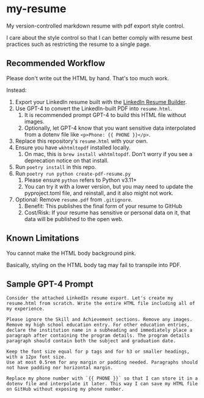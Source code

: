 # my-resume

My version-controlled markdown resume with pdf export style control.

I care about the style control so that I can better comply with resume best practices such as restricting the resume to a single page.

## Recommended Workflow

Please don't write out the HTML by hand. That's too much work.

Instead:

1. Export your LinkedIn resume built with the [LinkedIn Resume Builder](https://www.linkedin.com/help/linkedin/answer/a551182).
2. Use GPT-4 to convert the LinkedIn-built PDF into `resume.html`.
   1. It is recommended prompt GPT-4 to build this HTML file without images.
   2. Optionally, let GPT-4 know that you want sensitive data interpolated from a dotenv file like `<p>Phone: {{ PHONE }}</p>`.
3. Replace this repository's `resume.html` with your own.
4. Ensure you have `wkhtmltopdf` installed locally.
   1. On mac, this is `brew install wkhtmltopdf`. Don't worry if you see a deprecation notice on that install.
5. Run `poetry install` in this repo.
6. Run `poetry run python create-pdf-resume.py`
   1. Please ensure `python` refers to Python v3.11+
   2. You can try it with a lower version, but you may need to update the pyproject.toml file, and reinstall, and it also might not work.
7. Optional: Remove `resume.pdf` from `.gitignore`.
   1. Benefit: This publishes the final form of your resume to GitHub
   2. Cost/Risk: If your resume has sensitive or personal data on it, that data will be published to the open web.

## Known Limitations

You cannot make the HTML body background pink.

Basically, styling on the HTML body tag may fail to transpile into PDF.

## Sample GPT-4 Prompt

```
Consider the attached LinkedIn resume export. Let's create my resume.html from scratch. Write the entire HTML file including all of my experience.

Please ignore the Skill and Achievement sections. Remove any images. Remove my high school education entry. For other education entries, declare the institution name in a subheading and immediately place a paragraph after containing the program details. The program details paragraph should contain both the subject and graduation date.

Keep the font size equal for p tags and for h3 or smaller headings, with a 12px font size.
Use at most 0.5rem for any margin or padding needed. Paragraphs should not have padding nor horizontal margin.

Replace my phone number with `{{ PHONE }}` so that I can store it in a dotenv file and interpolate it later. This way I can save my HTML file on GitHub without exposing my phone number.
```

